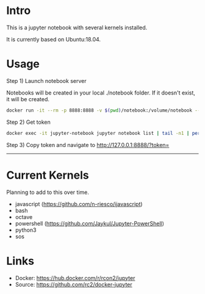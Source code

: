 # Intro

This is a jupyter notebook with several kernels installed.

It is currently based on Ubuntu:18.04.

# Usage

Step 1) Launch notebook server

Notebooks will be created in your local ./notebook folder. If it doesn't exist, it will be created.

```bash
docker run -it --rm -p 8888:8888 -v $(pwd)/notebook:/volume/notebook --name jupyter-notebook rcon2/jupyter
```

Step 2) Get token

```bash
docker exec -it jupyter-notebook jupyter notebook list | tail -n1 | perl -pe 's,^.*?token=(.*?) ::.*,\1,'
```

Step 3) Copy token and navigate to http://127.0.0.1:8888/?token=<token>


---

# Current Kernels

Planning to add to this over time.

- javascript (https://github.com/n-riesco/ijavascript)
- bash
- octave
- powershell (https://github.com/Jaykul/Jupyter-PowerShell)
- python3
- sos

# Links

- Docker: https://hub.docker.com/r/rcon2/jupyter
- Source: https://github.com/rc2/docker-jupyter
